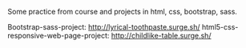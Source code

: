 Some practice from course and projects in html, css, bootstrap, sass.

Bootstrap-sass-project: http://lyrical-toothpaste.surge.sh/
html5-css-responsive-web-page-project: http://childlike-table.surge.sh/
